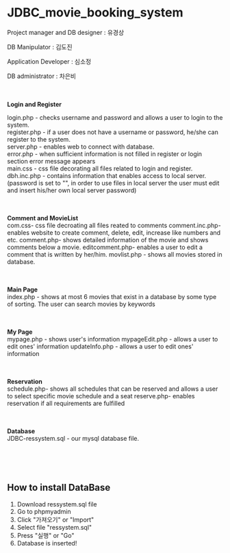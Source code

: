 # JDBC_movie_booking_system

Project manager and DB designer : 유경상

DB Manipulator : 김도진

Application Developer : 심소정

DB administrator : 차은비

<br><br>
<strong>Login and Register</strong><br>

login.php - checks username and password and allows a user to login to the system.<br>
register.php - if a user does not have a username or password, he/she can register to the system.<br>
server.php - enables web to connect with database. <br>
error.php - when sufficient information is not filled in register or login section error message appears<br>
main.css - css file decorating all files related to login and register.<br>
dbh.inc.php - contains information that enables access to local server. (password is set to "", in order to use files in local server the user must edit and insert his/her own local server password)<br><br><br>

<strong>Comment and MovieList</strong><br>
com.css- css file decroating all files reated to comments
comment.inc.php- enables website to create comment, delete, edit, increase like numbers and etc.
comment.php- shows detailed information of the movie and shows comments below a movie.
editcomment.php- enables a user to edit a comment that is written by her/him.
movlist.php - shows all movies stored in database.
<br><br><br>

<strong>Main Page</strong><br>
index.php - shows at most 6 movies that exist in a database by some type of sorting. The user can search movies by keywords<br><br><br>

<strong>My Page</strong><br>
mypage.php - shows user's information
mypageEdit.php - allows a user to edit ones' information
updateInfo.php - allows a user to edit ones' information
<br><br><br>

<strong>Reservation</strong><br>
schedule.php- shows all schedules that can be reserved and allows a user to select specific movie schedule and a seat
reserve.php- enables reservation if all requirements are fulfilled
<br><br><br>

<strong>Database</strong><br>
JDBC-ressystem.sql - our mysql database file. 


<br><br><br>
<h2>How to install DataBase</h2>

1. Download ressystem.sql file
2. Go to phpmyadmin
3. Click "가져오기" or "Import"
4. Select file "ressystem.sql"
5. Press "실행" or "Go"
6. Database is inserted!

